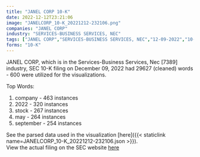 ```yaml
---
title: "JANEL CORP 10-K"
date: 2022-12-12T23:21:06
image: "JANELCORP_10-K_20221212-232106.png"
companies: "JANEL CORP"
industry: "SERVICES-BUSINESS SERVICES, NEC"
tags: ["JANEL CORP","SERVICES-BUSINESS SERVICES, NEC","12-09-2022","10-K"]
forms: "10-K"
---
```

JANEL CORP, which is in the Services-Business Services, Nec [7389] industry, SEC 10-K filing on December 09, 2022 had 29627 (cleaned) words - 600 were utilized for the visualizations.

Top Words:
1. company - 463 instances
2. 2022 - 320 instances
3. stock - 267 instances
4. may - 264 instances
5. september - 254 instances


See the parsed data used in the visualization [here]({{< staticlink name=JANELCORP_10-K_20221212-232106.json >}}).  
View the actual filing on the SEC website [here](https://www.sec.gov/Archives/edgar/data/1133062/0001140361-22-045115.txt)